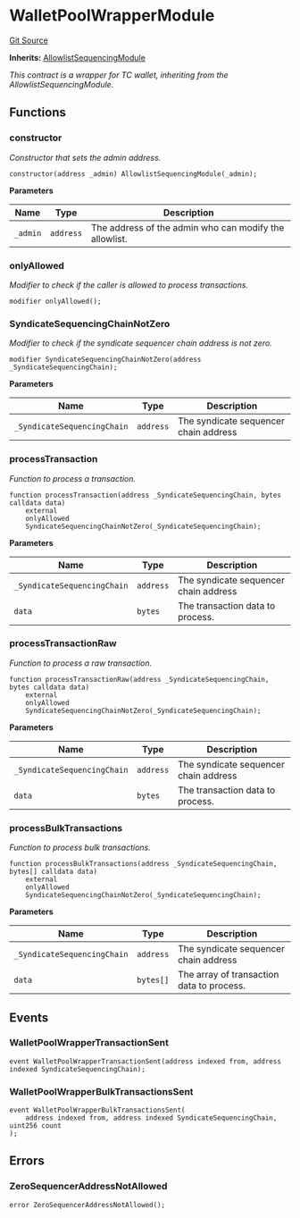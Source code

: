 # WalletPoolWrapperModule

[Git Source](https://github.com/SyndicateProtocol/syndicate-appchains/blob/7027a63d41514909f85c2d3245a5d979fd2c367a/src/sequencing-modules/WalletPoolWrapperModule.sol)

**Inherits:**
[AllowlistSequencingModule](/src/sequencing-modules/AllowlistSequencingModule.sol/contract.AllowlistSequencingModule.md)

_This contract is a wrapper for TC wallet, inheriting from the AllowlistSequencingModule._

## Functions

### constructor

_Constructor that sets the admin address._

```solidity
constructor(address _admin) AllowlistSequencingModule(_admin);
```

**Parameters**

| Name     | Type      | Description                                            |
| -------- | --------- | ------------------------------------------------------ |
| `_admin` | `address` | The address of the admin who can modify the allowlist. |

### onlyAllowed

_Modifier to check if the caller is allowed to process transactions._

```solidity
modifier onlyAllowed();
```

### SyndicateSequencingChainNotZero

_Modifier to check if the syndicate sequencer chain address is not zero._

```solidity
modifier SyndicateSequencingChainNotZero(address _SyndicateSequencingChain);
```

**Parameters**

| Name                        | Type      | Description                           |
| --------------------------- | --------- | ------------------------------------- |
| `_SyndicateSequencingChain` | `address` | The syndicate sequencer chain address |

### processTransaction

_Function to process a transaction._

```solidity
function processTransaction(address _SyndicateSequencingChain, bytes calldata data)
    external
    onlyAllowed
    SyndicateSequencingChainNotZero(_SyndicateSequencingChain);
```

**Parameters**

| Name                        | Type      | Description                           |
| --------------------------- | --------- | ------------------------------------- |
| `_SyndicateSequencingChain` | `address` | The syndicate sequencer chain address |
| `data`                      | `bytes`   | The transaction data to process.      |

### processTransactionRaw

_Function to process a raw transaction._

```solidity
function processTransactionRaw(address _SyndicateSequencingChain, bytes calldata data)
    external
    onlyAllowed
    SyndicateSequencingChainNotZero(_SyndicateSequencingChain);
```

**Parameters**

| Name                        | Type      | Description                           |
| --------------------------- | --------- | ------------------------------------- |
| `_SyndicateSequencingChain` | `address` | The syndicate sequencer chain address |
| `data`                      | `bytes`   | The transaction data to process.      |

### processBulkTransactions

_Function to process bulk transactions._

```solidity
function processBulkTransactions(address _SyndicateSequencingChain, bytes[] calldata data)
    external
    onlyAllowed
    SyndicateSequencingChainNotZero(_SyndicateSequencingChain);
```

**Parameters**

| Name                        | Type      | Description                               |
| --------------------------- | --------- | ----------------------------------------- |
| `_SyndicateSequencingChain` | `address` | The syndicate sequencer chain address     |
| `data`                      | `bytes[]` | The array of transaction data to process. |

## Events

### WalletPoolWrapperTransactionSent

```solidity
event WalletPoolWrapperTransactionSent(address indexed from, address indexed SyndicateSequencingChain);
```

### WalletPoolWrapperBulkTransactionsSent

```solidity
event WalletPoolWrapperBulkTransactionsSent(
    address indexed from, address indexed SyndicateSequencingChain, uint256 count
);
```

## Errors

### ZeroSequencerAddressNotAllowed

```solidity
error ZeroSequencerAddressNotAllowed();
```
